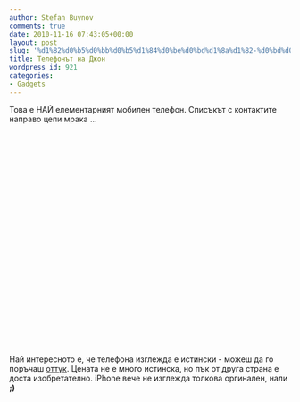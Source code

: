 ```yaml
---
author: Stefan Buynov
comments: true
date: 2010-11-16 07:43:05+00:00
layout: post
slug: '%d1%82%d0%b5%d0%bb%d0%b5%d1%84%d0%be%d0%bd%d1%8a%d1%82-%d0%bd%d0%b0-%d0%b4%d0%b6%d0%be%d0%bd'
title: Телефонът на Джон
wordpress_id: 921
categories:
- Gadgets
---
```


Това е НАЙ елементарният мобилен телефон. Списъкът с контактите направо цепи мрака ...

<object classid="clsid:d27cdb6e-ae6d-11cf-96b8-444553540000" width="640" height="385" codebase="http://download.macromedia.com/pub/shockwave/cabs/flash/swflash.cab#version=6,0,40,0"><param name="allowFullScreen" value="true" /><param name="allowscriptaccess" value="always" /><param name="src" value="http://www.youtube.com/v/1e2TCLiDECw?fs=1&amp;hl=bg_BG&amp;rel=0" /><param name="allowfullscreen" value="true" /><embed type="application/x-shockwave-flash" width="640" height="385" src="http://www.youtube.com/v/1e2TCLiDECw?fs=1&amp;hl=bg_BG&amp;rel=0" allowscriptaccess="always" allowfullscreen="true"> </embed></object>

Най интересното е, че телефона изглежда е истински - можеш да го поръчаш [оттук](http://www.johnsphones.com). Цената не е много истинска, но пък от друга страна е доста изобретателно. iPhone вече не изглежда толкова оргинален, нали **;)**

